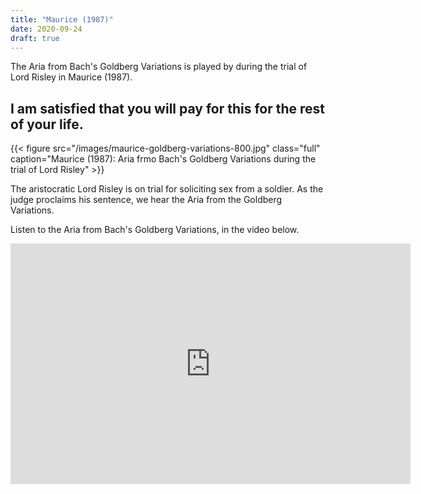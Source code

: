 ```yaml
---
title: "Maurice (1987)"
date: 2020-09-24
draft: true
---
```


The Aria from Bach's Goldberg Variations is played by during the trial of Lord Risley in Maurice (1987). 

## I am satisfied that you will pay for this for the rest of your life.

{{< figure src="/images/maurice-goldberg-variations-800.jpg" class="full" caption="Maurice (1987): Aria frmo Bach's Goldberg Variations during the trial of Lord Risley" >}}

The aristocratic Lord Risley is on trial for soliciting sex from a soldier. As the judge proclaims his sentence, we hear the Aria from the Goldberg Variations. 

Listen to the Aria from Bach's Goldberg Variations, in the video below.

<iframe width="640" height="385" src="https://www.youtube.com/embed/15ezpwCHtJs?controls=0&start=01" frameborder="0" allow="accelerometer; autoplay; clipboard-write; encrypted-media; gyroscope; picture-in-picture" allowfullscreen></iframe>



